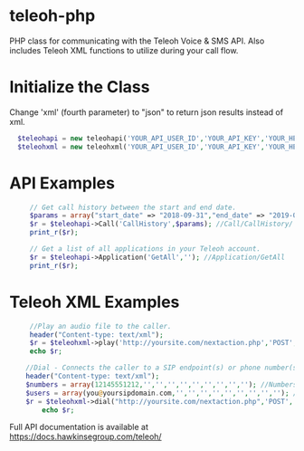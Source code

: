 # teleoh-php
PHP class for communicating with the Teleoh Voice &amp; SMS API. Also includes Teleoh XML functions to utilize during your call flow.

# Initialize the Class
Change 'xml' (fourth parameter) to "json" to return json results instead of xml.

```php
  $teleohapi = new teleohapi('YOUR_API_USER_ID','YOUR_API_KEY','YOUR_HEG_ACCOUNT_ID','xml'); //Initiate Teleoh API Class 
  $teleohxml = new teleohxml('YOUR_API_USER_ID','YOUR_API_KEY','YOUR_HEG_ACCOUNT_ID','xml'); //Initiate Teleoh XML Class
```

# API Examples
```php
     // Get call history between the start and end date.
     $params = array("start_date" => "2018-09-31","end_date" => "2019-01-31");  
     $r = $teleohapi->Call('CallHistory',$params); //Call/CallHistory/
     print_r($r); 
```
 
```php
     // Get a list of all applications in your Teleoh account.
     $r = $teleohapi->Application('GetAll',''); //Application/GetAll
     print_r($r);
```

# Teleoh XML Examples

```php     
     //Play an audio file to the caller.
     header("Content-type: text/xml");
     $r = $teleohxml->play('http://yoursite.com/nextaction.php','POST','1','http://yoursite.com/music.mp3');
     echo $r;
```    
     
```php
    //Dial - Connects the caller to a SIP endpoint(s) or phone number(s)
    header("Content-type: text/xml");
    $numbers = array(12145551212,'','','','','','','','',''); //Numbers to ring
    $users = array(you@yoursipdomain.com,'','','','','','','','',''); //SIP endpoints to ring
    $r = $teleohxml->dial("http://yoursite.com/nextaction.php",'POST','Name on Caller ID','Phone NUmber on Caller ID','','','',$digitsMatch,$digitsMatchBLeg,$callbackUrl,'N','N' ,'50000','50000',$numbers,$users); 
        echo $r;
```


Full API documentation is available at https://docs.hawkinsegroup.com/teleoh/
